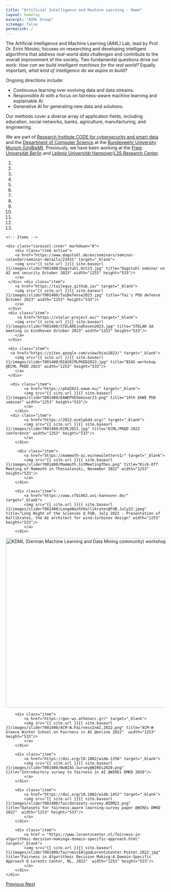 ```yaml
---
title: "Artificial Intelligence and Machine Learning - Home"
layout: homelay
excerpt: "AIML Group"
sitemap: false
permalink: /
---
```


The Artificial Intelligence and Machine Learning (AIML) Lab, lead by Prof. Dr. Eirini Ntoutsi, focuses on researching and developing intelligent algorithms that address *real-world data challenges* and contribute to the overall improvement of the society. Two fundamental questions drive our work: *How can we build intelligent machines for the real world?* Equally important, *what kind of intelligence do we aspire to build?*

Ongoing directions include:
- Continuous learning over evolving data and data streams.
- Responsible AI with a focus on fairness-aware machine learning and explainable AI.
- Generative AI for generating new data and solutions.

Our methods cover a diverse array of application fields, including education, social networks, banks, agriculture, manufacturing, and engineering.

We are part of [Research Institute CODE for cybersecurity and smart data](https://www.unibw.de/code) and the [Department of Computer Science](https://www.unibw.de/inf) at the [Bundeswehr University Munich (UniBwM)](https://www.unibw.de/). Previously, we have been working at the [Freie Universität Berlin](https://www.fu-berlin.de/en/) and [Leibniz Universität Hannover](https://www.uni-hannover.de/en/)/[L3S Research Center](https://www.l3s.de/en).


<!-- [Institute of Computer Science](https://www.mi.fu-berlin.de/en/inf/index.html), [Department of Mathematics and Informatics](https://www.mi.fu-berlin.de/en/index.html) of [Freie Universität Berlin](https://www.fu-berlin.de/en/). 
Our aim is to design intelligent algorithms that learn from data *continuously* following the cumulative nature of human learning, while ensuring that what has been learned helps driving *positive societal impact*. Ongoing directions include:
- Continuous learning over non-stationary data and data streams, that is adapting machine learning models to changing environments.
- Responsible AI, in particular fairness-aware machine learning and explainable AI.
- Generative AI, that is using machines to generate new data and solutions.

<p style="background-color:orange;padding:5px;border-radius: 10px;">
From August 2022, Prof. Ntoutsi will join the <a href="https://www.unibw.de/" target="_new">Bundeswehr University Munich (UniBw-M)</a> as Full Professor in its Department of Computer Science and <a href="https://www.unibw.de/code" target="_new">Research Insitute CODE</a>, where she will establish a new research group for AI and ML. We have several oppenings on adaptive learning, responsible AI and generative AI. See details under vacancies.
</p>-->

<div markdown="0" id="carousel" class="carousel slide" data-ride="carousel" data-interval="4000" data-pause="hover" >
    <!-- Menu -->
    <ol class="carousel-indicators">
        <li data-target="#carousel" data-slide-to="0" class="active"></li>
        <li data-target="#carousel" data-slide-to="1"></li>
        <li data-target="#carousel" data-slide-to="2"></li>
        <li data-target="#carousel" data-slide-to="3"></li>
        <li data-target="#carousel" data-slide-to="4"></li>
        <li data-target="#carousel" data-slide-to="5"></li>
        <li data-target="#carousel" data-slide-to="6"></li>
        <li data-target="#carousel" data-slide-to="7"></li>
        <li data-target="#carousel" data-slide-to="8"></li> 
        <li data-target="#carousel" data-slide-to="9"></li> 
        <li data-target="#carousel" data-slide-to="10"></li> 
       <li data-target="#carousel" data-slide-to="11"></li> 
       <li data-target="#carousel" data-slide-to="12"></li>   
    </ol>

    <!-- Items --> 
    
    <div class="carousel-inner" markdown="0">
        <div class="item active">
        <a href="https://www.dagstuhl.de/en/seminars/seminar-calendar/seminar-details/23431" target="_blank">
        <img src="{{ site.url }}{{ site.baseurl }}/images/slider7001400/Dagstuhl.Oct23.jpg" title="Dagstuhl seminar on AI and security October 2023" width="1253" height="533"/>
        </a>
     </div> <div class="item">
        <a href="https://tailequy.github.io/" target="_blank">
        <img src="{{ site.url }}{{ site.baseurl }}/images/slider7001400/TaiDefense2023.jpg" title="Tai's PhD defence October 2023" width="1253" height="533"/>
        </a>
     </div>
     <div class="item">
         <a href="https://stelar-project.eu/" target="_blank">
        <img src="{{ site.url }}{{ site.baseurl }}/images/slider7001400/STELAREindhoven2023.jpg" title="STELAR GA meeting in Eindhoven October 2023" width="1253" height="533"/>
        </a>
     </div>
 
     <div class="item">
      <a href="https://sites.google.com/view/bias2023/" target="_blank">
        <img src="{{ site.url }}{{ site.baseurl }}/images/slider7001400/BIASECMLPKDD2023.jpg" title="BIAS workshop @ECML PKDD 2023" width="1253" height="533"/>
        </a>
     </div>
        
      <div class="item">
            <a href="https://phd2023.eawe.eu/" target="_blank">
            <img src="{{ site.url }}{{ site.baseurl }}/images/slider7001400/EAWEPhDSeminar23.png" title="19th EAWE PhD seminar" width="1253" height="533"/>
            </a>
        </div>
      <div class="item">
            <a href="https://2022.ecmlpkdd.org/" target="_blank">
            <img src="{{ site.url }}{{ site.baseurl }}/images/slider7001400/ECML2022.jpg" title="ECML/PKDD 2022 conference" width="1253" height="533"/>
            </a>
        </div>
       
         <div class="item">
            <a href="https://mammoth-ai.eu/newsletterv1/" target="_blank">
            <img src="{{ site.url }}{{ site.baseurl }}/images/slider7001400/Mammoth.1stMeetingThes.png" title="Kick-Off Meeting of Mammoth in Thessaloniki, November 2022" width="1253" height="533"/>
            </a>
        </div>
        
        <div class="item">
            <a href="https://www.sfb1463.uni-hannover.de/" target="_blank">
            <img src="{{ site.url }}{{ site.baseurl }}/images/slider7001400/LangeNachtKallikrates@FUB.July22.jpeg" title="Long Night of the Sciences @ FUB, July 2022 - Presentation of Kallikrates, the AI architect for wind-turbines design" width="1253" height="533"/>
            </a>
        </div>
        
   <div class="item">
            <a href="https://pages.cms.hu-berlin.de/ipa/lwda2019/" target="_blank">
            <img src="{{ site.url }}{{ site.baseurl }}/images/slider7001400/KDML@LWDA_19_Berlin.jpg" title="KDML (German Machine Learning and Data Mining community) workshop @LWDA 2019 in Berlin" width="1253" height="533"/>
            </a>                                               
        </div> 
        
        <div class="item">
            <a href="https://gec-ws.athenarc.gr/" target="_blank">
            <img src="{{ site.url }}{{ site.baseurl }}/images/slider7001400/ACM-W.FairnessInAI.2022.png" title="ACM-W Greece Winter School on Fairness in AI @online 2022"  width="1253" height="533"/>
            </a>
        </div>
        
        <div class="item">
            <a href="https://doi.org/10.1002/widm.1356" target="_blank">
            <img src="{{ site.url }}{{ site.baseurl }}/images/slider7001400/NoBIAS.Survey@WIREs2020.png" title="Introductory survey to fairness in AI @WIREs DMKD 2020"/>
            </a>  
        </div> 
        
        <div class="item">
            <a href="https://doi.org/10.1002/widm.1452" target="_blank">
            <img src="{{ site.url }}{{ site.baseurl }}/images/slider7001400/fairdatasets-survey.WIDM22.png" title="Datasets for fairness-aware learning-survey paper @WIREs DMKD 2022"  width="1253" height="533"/>
            </a>
        </div>
         
        <div class="item">
            <a href = "https://www.lorentzcenter.nl/fairness-in-algorithmic-decision-makinga-domain-specific-approach.html" target="_blank">
            <img src="{{ site.url }}{{ site.baseurl }}/images/slider7001400/fairnessIAlgo@LorentzCenter.Poster.2022.jpg" title="Fairness in Algorithmic Decision Making:A Domain-Specific Approach @ Lorentz Center, NL, 2022"  width="1253" height="533"/>
            </a>
        </div>
    </div>
  <a class="left carousel-control" href="#carousel" role="button" data-slide="prev">
    <span class="glyphicon glyphicon-chevron-left" aria-hidden="true"></span>
    <span class="sr-only">Previous</span>
  </a>
  <a class="right carousel-control" href="#carousel" role="button" data-slide="next">
    <span class="glyphicon glyphicon-chevron-right" aria-hidden="true"></span>
    <span class="sr-only">Next</span>
  </a>
</div>



